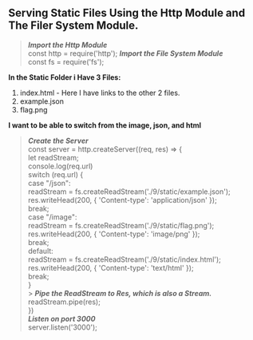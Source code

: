 ## Serving Static Files Using the Http Module and The Filer System Module.

> **_Import the Http Module_** <br />const http = require('http');
> **_Import the File System Module_** <br />const fs = require('fs');

**In the Static Folder i Have 3 Files:**

1. index.html - Here I have links to the other 2 files.
2. example.json
3. flag.png


**I want to be able to switch from the image, json, and html**

> **_Create the Server_** <br />
const server = http.createServer((req, res) => {<br />
    let readStream;<br />
    console.log(req.url)<br />
    switch (req.url) {<br />
        case "/json":<br />
            readStream = fs.createReadStream('./9/static/example.json');<br />
            res.writeHead(200, { 'Content-type': 'application/json' });<br />
            break;<br />
        case "/image":<br />
            readStream = fs.createReadStream('./9/static/flag.png');<br />
            res.writeHead(200, { 'Content-type': 'image/png' });<br />
            break;<br />
        default:<br />
            readStream = fs.createReadStream('./9/static/index.html');<br />
            res.writeHead(200, { 'Content-type': 'text/html' });<br />
            break;<br />
    }<br />
    > **_Pipe the ReadStream to Res, which is also a Stream._** <br />
    readStream.pipe(res);<br />
})<br />
> **_Listen on port 3000_** <br />server.listen('3000');<br />
